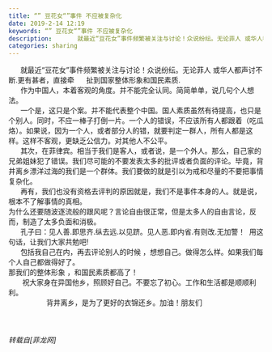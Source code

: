 ```yaml
---
title: “” 豆花女“”事件 不应被复杂化
date: 2019-2-14 12:19
keywords: “” 豆花女“”事件 不应被复杂化
description:       就最近“豆花女”事件频繁被关注与讨论！众说纷纭。无论菲人 或华人都声讨不断.更有甚者，直接牵      扯到国家整体形象和国民素质.      作为中国人，本着客观的角度。并不能完全认同。简简单单，说几句个人想法。      一个是，这只是个案。并不能代表整个中国。国人素质虽然有待提高，也只是个别人。同时，不应一棒子打倒一片。一个人的错误，不应该所有人都跟着（吃瓜烙）。如果说，因为一个人，或者部分人的错，就要判定一群人，所有人都是这样。这样不客观，更缺乏公信力。对其他人不公平。      其次，在菲律宾。相当于我们是客人，或者说，是一个外人。那么，自己家的兄弟姐妹犯了错误。我们尽可能的不要发表太多的批评或者负面的评论。毕竟，背井离乡漂洋过海的我们是一个群体。我们要做的就是引以为戒和尽量的不要把事情复杂化。      再有，我们也没有资格去评判的原因就是，我们不是事件本身的人。就是说，根本不了解事情的真相。为什么还要随波逐流般的跟风呢？言论自由很正常，但是太多人的自由言论，反而，制造了太多负面和消极。      孔子曰：见人善.即思齐.纵去远.以见跻。见人恶.即内省.有则改.无加警！  用这句话，让我们大家共勉吧!      包括我自己在内，再去评论别人的时候 ，想想自己。做得怎么样。如果我们每个人自己都做得好了。那我们的整体形象 ，和国民素质都高了！         祝大家身在异国他乡，照顾好自己。不要忘了初心。工作和生活都是顺顺利利。                   背井离乡，是为了更好的衣锦还乡。加油！朋友们                
categories: sharing
---
```

<td class="t_f" id="postmessage_3000784">

      就最近“豆花女”事件频繁被关注与讨论！众说纷纭。无论菲人 或华人都声讨不断.更有甚者，直接牵      扯到国家整体形象和国民素质.<br/>
      作为中国人，本着客观的角度。并不能完全认同。简简单单，说几句个人想法。<br/>
      一个是，这只是个案。并不能代表整个中国。国人素质虽然有待提高，也只是个别人。同时，不应一棒子打倒一片。一个人的错误，不应该所有人都跟着（吃瓜烙）。如果说，因为一个人，或者部分人的错，就要判定一群人，所有人都是这样。这样不客观，更缺乏公信力。对其他人不公平。<br/>
      其次，在菲律宾。相当于我们是客人，或者说，是一个外人。那么，自己家的兄弟姐妹犯了错误。我们尽可能的不要发表太多的批评或者负面的评论。毕竟，背井离乡漂洋过海的我们是一个群体。我们要做的就是引以为戒和尽量的不要把事情复杂化。<br/>
      再有，我们也没有资格去评判的原因就是，我们不是事件本身的人。就是说，根本不了解事情的真相。<br/>
为什么还要随波逐流般的跟风呢？言论自由很正常，但是太多人的自由言论，反而，制造了太多负面和消极。<br/>
      孔子曰：见人善.即思齐.纵去远.以见跻。见人恶.即内省.有则改.无加警！  用这句话，让我们大家共勉吧!<br/>
      包括我自己在内，再去评论别人的时候 ，想想自己。做得怎么样。如果我们每个人自己都做得好了。<br/>
那我们的整体形象 ，和国民素质都高了！  <br/>
       祝大家身在异国他乡，照顾好自己。不要忘了初心。工作和生活都是顺顺利利。<br/>
                   背井离乡，是为了更好的衣锦还乡。加油！朋友们<br/>
<br/>
                </td>
###### 转载自[菲龙网]
